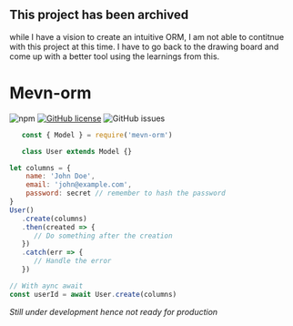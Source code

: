 ## This project has been archived
while I have a vision to create an intuitive ORM, I am not able to contitnue with this project at this time.
I have to go back to the drawing board and come up with a better tool using the learnings from this.

# Mevn-orm
![npm](https://img.shields.io/npm/v/mevn-orm?style=for-the-badge)
[![GitHub license](https://img.shields.io/github/license/stanleymasinde/mevn-orm?style=for-the-badge)](https://github.com/StanleyMasinde/mevn-orm/blob/master/LICENSE)
![GitHub issues](https://img.shields.io/github/issues/stanleymasinde/mevn-orm?style=for-the-badge)

```javascript
   const { Model } = require('mevn-orm')

   class User extends Model {}

let columns = {
    name: 'John Doe',
    email: 'john@example.com',
    password: secret // remember to hash the password
}
User()
   .create(columns)
   .then(created => {
      // Do something after the creation
   })
   .catch(err => {
      // Handle the error
   })

// With aync await
const userId = await User.create(columns)
```

_Still under development hence not ready for production_
